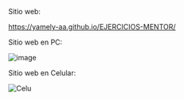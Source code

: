 Sitio web:

https://yamely-aa.github.io/EJERCICIOS-MENTOR/

Sitio web en PC:

![image](https://github.com/user-attachments/assets/e3d35158-f461-4b0a-986b-7246541a2cc3)


Sitio web en Celular:

![Celu](https://github.com/user-attachments/assets/2a7b885b-3de3-42a9-aa86-21ea06995bf5)

